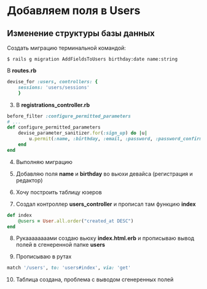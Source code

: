 # Добавляем поля в Users
## Изменение структуры базы данных
Создать миграцию терминальной командой:
```
$ rails g migration AddFieldsToUsers birthday:date name:string

```
В **routes.rb**
```ruby
devise_for :users, controllers: {
	sessions: 'users/sessions'
	}
```
3) В **registrations_controller.rb**
```ruby
before_filter :configure_permitted_parameters
# ...
def configure_permitted_parameters
	devise_parameter_sanitizer.for(:sign_up) do |u|
		u.permit(:name, :birthday, :email, :password, :password_confirmation)
	end
end
```
4) Выполняю миграцию

5) Добавляю поля **name** и **birthday** во вьюхи девайса (регистрация и редактор)

6) Хочу построить таблицу юзеров

7) Создал контроллер **users_controller** и прописал там функцию **index**
```ruby
def index
  	@users = User.all.order("created_at DESC")
end
```
8) Рукаааааааами создаю вьюху **index.html.erb** и прописываю вывод полей в сгенеренной папке **users**

9) Прописываю в рутах
```ruby
match '/users', to: 'users#index', via: 'get'

```
10) Таблица создана, проблема с выводом сгенеренных полей
